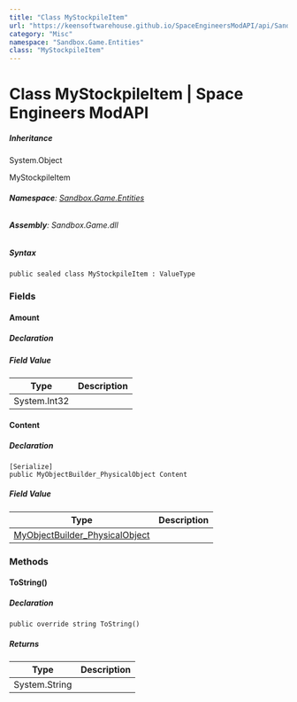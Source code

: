 ```yaml
---
title: "Class MyStockpileItem"
url: "https://keensoftwarehouse.github.io/SpaceEngineersModAPI/api/Sandbox.Game.Entities.MyStockpileItem.html"
category: "Misc"
namespace: "Sandbox.Game.Entities"
class: "MyStockpileItem"
---
```


# Class MyStockpileItem | Space Engineers ModAPI

##### Inheritance

System.Object

MyStockpileItem

###### **Namespace**: [Sandbox.Game.Entities](https://keensoftwarehouse.github.io/SpaceEngineersModAPI/api/Sandbox.Game.Entities.html)

###### **Assembly**: Sandbox.Game.dll

##### Syntax

```
public sealed class MyStockpileItem : ValueType
```

### Fields

#### Amount

##### Declaration

##### Field Value

| Type | Description |
| --- | --- |
| System.Int32 |     |

#### Content

##### Declaration

```
[Serialize]
public MyObjectBuilder_PhysicalObject Content
```

##### Field Value

| Type | Description |
| --- | --- |
| [MyObjectBuilder\_PhysicalObject](https://keensoftwarehouse.github.io/SpaceEngineersModAPI/api/VRage.Game.MyObjectBuilder_PhysicalObject.html) |     |

### Methods

#### ToString()

##### Declaration

```
public override string ToString()
```

##### Returns

| Type | Description |
| --- | --- |
| System.String |     |